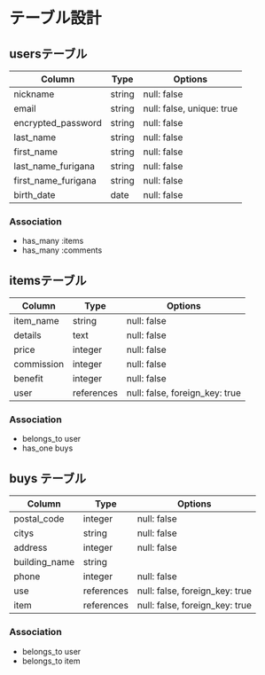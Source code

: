 # テーブル設計

## usersテーブル

| Column              | Type    | Options     |
| ------------------- | ------- | ----------- |
| nickname            | string  | null: false |
| email               | string  | null: false, unique: true |
| encrypted_password  | string  | null: false |
| last_name           | string  | null: false |
| first_name          | string  | null: false |
| last_name_furigana  | string  | null: false |
| first_name_furigana | string  | null: false |
| birth_date          | date    | null: false |

### Association

- has_many :items
- has_many :comments

## itemsテーブル

| Column    | Type       | Options                        |
| --------- | ---------- | -----------------------------  |
| item_name | string     | null: false                    | 
| details   | text       | null: false                    |
| price     | integer    | null: false                    |
| commission| integer    | null: false                    |
| benefit   | integer    | null: false                    |
| user      | references | null: false, foreign_key: true |

### Association

- belongs_to user
- has_one buys

## buys テーブル

| Column        | Type       | Options                        |
| ------------- | ---------- | -----------------------------  |
| postal_code   | integer    | null: false                    |
| citys         | string     | null: false                    |
| address       | integer    | null: false                    |
| building_name | string     |                                |
| phone         | integer    | null: false                    |
| use           | references | null: false, foreign_key: true |
| item          | references | null: false, foreign_key: true |

### Association
- belongs_to user
- belongs_to item